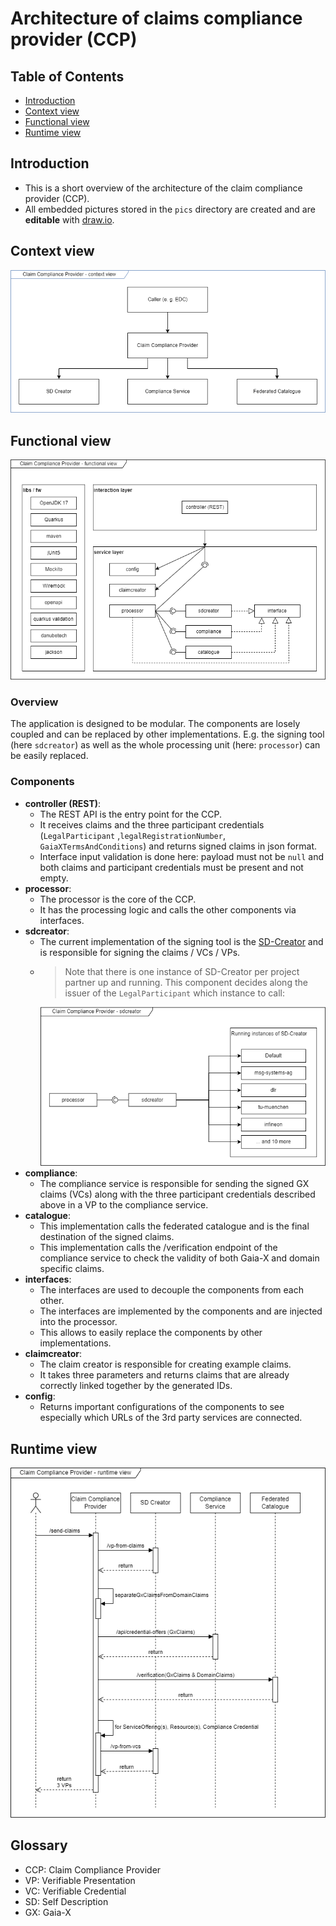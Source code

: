 # Architecture of claims compliance provider (CCP)

## Table of Contents
- [Introduction](#introduction)
- [Context view](#context-view)
- [Functional view](#functional-view)
- [Runtime view](#runtime-view)

## Introduction
* This is a short overview of the architecture of the claim compliance provider (CCP).
* All embedded pictures stored in the `pics` directory are created and are **editable** with [draw.io](https://app.diagrams.net/).

## Context view
![context view](pics/01_context_view.drawio.png) 

## Functional view
![functional view](pics/02_functional_view.drawio.png)

### Overview
The application is designed to be modular. The components are losely coupled and can be replaced by other implementations.
E.g. the signing tool (here `sdcreator`) as well as the whole processing unit (here: `processor`) can be easily replaced.

### Components
- **controller (REST)**: 
  - The REST API is the entry point for the CCP. 
  - It receives claims and the three participant credentials (`LegalParticipant` ,`legalRegistrationNumber`, `GaiaXTermsAndConditions`) and returns signed claims in json format.
  - Interface input validation is done here: payload must not be `null` and both claims and participant credentials must be present and not empty.
- **processor**: 
  - The processor is the core of the CCP. 
  - It has the processing logic and calls the other components via interfaces.
- **sdcreator**: 
  - The current implementation of the signing tool is the [SD-Creator](https://github.com/GAIA-X4PLC-AAD/self-description-creator) and is responsible for signing the claims / VCs / VPs.
  - >Note that there is one instance of SD-Creator per project partner up and running. This component decides along the issuer of the `LegalParticipant` which instance to call:
    > 
    ![sdcreator](pics/04_sdcreator.drawio.png)
- **compliance**:
  - The compliance service is responsible for sending the signed GX claims (VCs) along with the three participant credentials described above in a VP to the compliance service.
- **catalogue**:
  - This implementation calls the federated catalogue and is the final destination of the signed claims. 
  - This implementation calls the /verification endpoint of the compliance service to check the validity of both Gaia-X and domain specific claims.
- **interfaces**:
  - The interfaces are used to decouple the components from each other. 
  - The interfaces are implemented by the components and are injected into the processor.
  - This allows to easily replace the components by other implementations.
- **claimcreator**:
  - The claim creator is responsible for creating example claims. 
  - It takes three parameters and returns claims that are already correctly linked together by the generated IDs.
- **config**:
  - Returns important configurations of the components to see especially which URLs of the 3rd party services are connected.

## Runtime view
![runtime view](pics/03_sequence_diagramme.drawio.png)

## Glossary
- CCP: Claim Compliance Provider
- VP: Verifiable Presentation
- VC: Verifiable Credential
- SD: Self Description
- GX: Gaia-X


